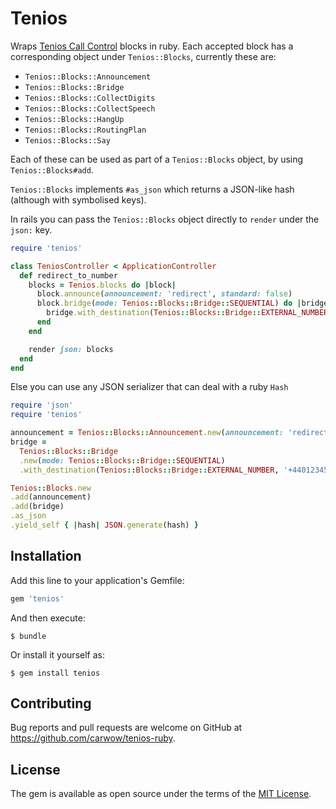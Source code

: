 # Tenios

Wraps [Tenios Call Control](https://www.tenios.de/en/doc/api-spec) blocks in ruby.
Each accepted block has a corresponding object under `Tenios::Blocks`, currently these are:
- `Tenios::Blocks::Announcement`
- `Tenios::Blocks::Bridge`
- `Tenios::Blocks::CollectDigits`
- `Tenios::Blocks::CollectSpeech`
- `Tenios::Blocks::HangUp`
- `Tenios::Blocks::RoutingPlan`
- `Tenios::Blocks::Say`

Each of these can be used as part of a `Tenios::Blocks` object, by using `Tenios::Blocks#add`.

`Tenios::Blocks` implements `#as_json` which returns a JSON-like hash (although with symbolised keys).

In rails you can pass the `Tenios::Blocks` object directly to `render` under the `json:` key.

```ruby
require 'tenios'

class TeniosController < ApplicationController
  def redirect_to_number
    blocks = Tenios.blocks do |block|
      block.announce(announcement: 'redirect', standard: false)
      block.bridge(mode: Tenios::Blocks::Bridge::SEQUENTIAL) do |bridge|
        bridge.with_destination(Tenios::Blocks::Bridge::EXTERNAL_NUMBER, '+440123456789', 10)
      end
    end

    render json: blocks
  end
end
```

Else you can use any JSON serializer that can deal with a ruby `Hash`

```ruby
require 'json'
require 'tenios'

announcement = Tenios::Blocks::Announcement.new(announcement: 'redirect', standard: false)
bridge =
  Tenios::Blocks::Bridge
  .new(mode: Tenios::Blocks::Bridge::SEQUENTIAL)
  .with_destination(Tenios::Blocks::Bridge::EXTERNAL_NUMBER, '+440123456789', 10)

Tenios::Blocks.new
.add(announcement)
.add(bridge)
.as_json
.yield_self { |hash| JSON.generate(hash) }
```

## Installation

Add this line to your application's Gemfile:

```ruby
gem 'tenios'
```

And then execute:

    $ bundle

Or install it yourself as:

    $ gem install tenios

## Contributing

Bug reports and pull requests are welcome on GitHub at https://github.com/carwow/tenios-ruby.

## License

The gem is available as open source under the terms of the [MIT License](https://opensource.org/licenses/MIT).
